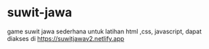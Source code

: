 # suwit-jawa
game suwit jawa sederhana untuk latihan html ,css, javascript, dapat diakses di https://suwitjawav2.netlify.app
